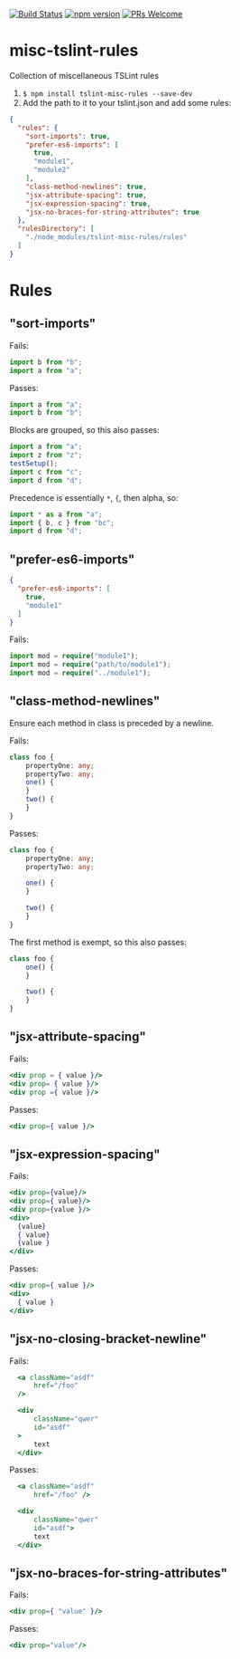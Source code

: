 [![Build Status](https://travis-ci.org/jwbay/tslint-misc-rules.svg?branch=master)](https://travis-ci.org/jwbay/tslint-misc-rules)
[![npm version](https://img.shields.io/npm/v/tslint-misc-rules.svg?style=flat-square)](https://www.npmjs.com/package/tslint-misc-rules)
[![PRs Welcome](https://img.shields.io/badge/PRs-welcome-brightgreen.svg)](https://github.com/jwbay/tslint-misc-rules/pulls)
# misc-tslint-rules

Collection of miscellaneous TSLint rules

1. `$ npm install tslint-misc-rules --save-dev`
2. Add the path to it to your tslint.json and add some rules:

```json
{
  "rules": {
    "sort-imports": true,
    "prefer-es6-imports": [
      true,
      "module1",
      "module2"
    ],
    "class-method-newlines": true,
    "jsx-attribute-spacing": true,
    "jsx-expression-spacing": true,
    "jsx-no-braces-for-string-attributes": true
  },
  "rulesDirectory": [
    "./node_modules/tslint-misc-rules/rules"
  ]
}
```

# Rules
## "sort-imports"
Fails:
```ts
import b from "b";
import a from "a";
```
Passes:
```ts
import a from "a";
import b from "b";
```
Blocks are grouped, so this also passes:
```ts
import a from "a";
import z from "z";
testSetup();
import c from "c";
import d from "d";
```
Precedence is essentially `*`, `{`, then alpha, so:
```ts
import * as a from "a";
import { b, c } from "bc";
import d from "d";
```

## "prefer-es6-imports"
```json
{
  "prefer-es6-imports": [
    true,
    "module1"
  ]
}
```
Fails:
```ts
import mod = require("module1");
import mod = require("path/to/module1");
import mod = require("../module1");
```

## "class-method-newlines"
Ensure each method in class is preceded by a newline.  

Fails:
```ts
class foo {
    propertyOne: any;
    propertyTwo: any;
    one() {
    }
    two() {
    }
}
```

Passes:
```ts
class foo {
    propertyOne: any;
    propertyTwo: any;

    one() {
    }

    two() {
    }
}
```

The first method is exempt, so this also passes:
```ts
class foo {
    one() {
    }

    two() {
    }
}
```


## "jsx-attribute-spacing"
Fails:
```jsx
<div prop = { value }/>
<div prop= { value }/>
<div prop ={ value }/>
```
Passes:
```jsx
<div prop={ value }/>
```

## "jsx-expression-spacing"
Fails:
```jsx
<div prop={value}/>
<div prop={ value}/>
<div prop={value }/>
<div>
  {value}
  { value}
  {value }
</div>
```
Passes:
```jsx
<div prop={ value }/>
<div>
  { value }
</div>
```

## "jsx-no-closing-bracket-newline"
Fails:
```jsx
  <a className="asdf"
      href="/foo"
  />

  <div
      className="qwer"
      id="asdf"
  >
      text
  </div>
```

Passes:
```jsx
  <a className="asdf"
      href="/foo" />

  <div
      className="qwer"
      id="asdf">
      text
  </div>
```
## "jsx-no-braces-for-string-attributes"
Fails:
```jsx
<div prop={ "value" }/>
```
Passes:
```jsx
<div prop="value"/>
```